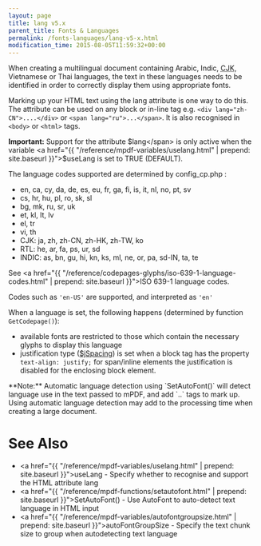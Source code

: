 ```yaml
---
layout: page
title: lang v5.x
parent_title: Fonts & Languages
permalink: /fonts-languages/lang-v5-x.html
modification_time: 2015-08-05T11:59:32+00:00
---
```


When creating a multilingual document containing Arabic, Indic,
<acronym title="Chinese-Japanese-Korean languages">CJK</acronym>, Vietnamese or Thai languages, the text in these
languages needs to be identified in order to correctly display them using appropriate fonts.

Marking up your HTML text using the lang attribute is one way to do this. The attribute can be used on any block or
in-line tag e.g. `<div lang="zh-CN">....</div>` or `<span lang="ru">...</span>`. It is also
recognised in `<body>` or `<html>` tags.

**Important:** Support for the attribute <span class="parameter">$lang</span> is only active when the variable
<a href="{{ "/reference/mpdf-variables/uselang.html" | prepend: site.baseurl }}">$useLang</a> is set to
<span class="smallblock">TRUE</span> (<span class="smallblock">DEFAULT</span>).

The language codes supported are determined by <span class="filename">config_cp.php</span> :

- en, ca, cy, da, de, es, eu, fr, ga, fi, is, it, nl, no, pt, sv
- cs, hr, hu, pl, ro, sk, sl
- bg, mk, ru, sr, uk
- et, kl, lt, lv
- el, tr
- vi, th
- CJK: ja, zh, zh-CN, zh-HK, zh-TW, ko
- RTL: he, ar, fa, ps, ur, sd
- INDIC: as, bn, gu, hi, kn, ks, ml, ne, or, pa, sd-IN, ta, te

See <a href="{{ "/reference/codepages-glyphs/iso-639-1-language-codes.html" | prepend: site.baseurl }}">ISO 639-1 language codes</a>.

Codes such as `'en-US'` are supported, and interpreted as `'en'`

When a language is set, the following happens (determined by function `GetCodepage()`):

- available fonts are restricted to those which contain the necessary glyphs to display this language
- justification type (<a href="index9a03.html?tid=203">$jSpacing</a>) is set when a block tag has the property
  `text-align: justify;` for span/inline elements the justification
  is disabled for the enclosing block element.

<div class="alert alert-info" role="alert" markdown="1">
  **Note:** Automatic language detection using `SetAutoFont()`
  will detect language use in the text passed to mPDF, and add
  `<span lang="xx" class="lang_xx">..</span>` tags to mark up.
  Using automatic language detection may add to the processing time when creating a large document.
</div>

# See Also

- <a href="{{ "/reference/mpdf-variables/uselang.html" | prepend: site.baseurl }}">useLang</a> - Specify whether to recognise and support the HTML attribute lang
- <a href="{{ "/reference/mpdf-functions/setautofont.html" | prepend: site.baseurl }}">SetAutoFont()</a> - Use AutoFont to auto-detect text language in HTML input
- <a href="{{ "/reference/mpdf-variables/autofontgroupsize.html" | prepend: site.baseurl }}">autoFontGroupSize</a> - Specify the text chunk size to group when autodetecting text language
